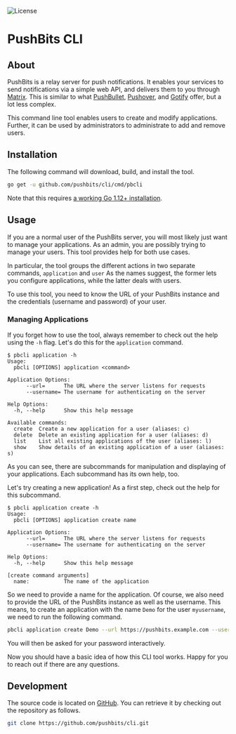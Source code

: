 ![License](https://img.shields.io/github/license/pushbits/cli)

# PushBits CLI

## About

PushBits is a relay server for push notifications.
It enables your services to send notifications via a simple web API, and delivers them to you through [Matrix](https://matrix.org/).
This is similar to what [PushBullet](https://www.pushbullet.com/), [Pushover](https://pushover.net/), and [Gotify](https://gotify.net/) offer, but a lot less complex.

This command line tool enables users to create and modify applications.
Further, it can be used by administrators to administrate to add and remove users.

## Installation

The following command will download, build, and install the tool.

```bash
go get -u github.com/pushbits/cli/cmd/pbcli
```

Note that this requires [a working Go 1.12+ installation](https://golang.org/doc/install).

## Usage

If you are a normal user of the PushBits server, you will most likely just want to manage your applications.
As an admin, you are possibly trying to manage your users.
This tool provides help for both use cases.

In particular, the tool groups the different actions in two separate commands, `application` and `user`
As the names suggest, the former lets you configure applications, while the latter deals with users.

To use this tool, you need to know the URL of your PushBits instance and the credentials (username and password) of your user.

### Managing Applications

If you forget how to use the tool, always remember to check out the help using the `-h` flag.
Let's do this for the `application` command.

```
$ pbcli application -h
Usage:
  pbcli [OPTIONS] application <command>

Application Options:
      --url=      The URL where the server listens for requests
      --username= The username for authenticating on the server

Help Options:
  -h, --help      Show this help message

Available commands:
  create  Create a new application for a user (aliases: c)
  delete  Delete an existing application for a user (aliases: d)
  list    List all existing applications of the user (aliases: l)
  show    Show details of an existing application of a user (aliases: s)
```

As you can see, there are subcommands for manipulation and displaying of your applications.
Each subcommand has its own help, too.

Let's try creating a new application!
As a first step, check out the help for this subcommand.

```
$ pbcli application create -h
Usage:
  pbcli [OPTIONS] application create name

Application Options:
      --url=      The URL where the server listens for requests
      --username= The username for authenticating on the server

Help Options:
  -h, --help      Show this help message

[create command arguments]
  name:           The name of the application
```

So we need to provide a name for the application.
Of course, we also need to provide the URL of the PushBits instance as well as the username.
This means, to create an application with the name `Demo` for the user `myusername`, we need to run the following command.

```bash
pbcli application create Demo --url https://pushbits.example.com --username myusername
```

You will then be asked for your password interactively.

Now you should have a basic idea of how this CLI tool works.
Happy for you to reach out if there are any questions.

## Development

The source code is located on [GitHub](https://github.com/pushbits/cli).
You can retrieve it by checking out the repository as follows.

```bash
git clone https://github.com/pushbits/cli.git
```
